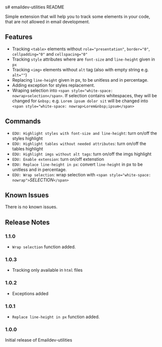 s# emaildev-utilities README

Simple extension that will help you to track some elements in your code, that are not allowed in email development.

## Features

- Tracking `<table>` elements without `role="presentation"`, `border="0"`, `cellpadding="0"` and `cellspacing="0"`
- Tracking `style` attributes where are `font-size` and `line-height` given in `px`
- Tracking `<img>` elements without `alt` tag (also with empty string e.g. `alt=""`)
- Replacing `line-height` given in px, to be unitless and in percentage.
- Adding exception for styles replacement.
- Wraping selection into `<span style="white-space: nowrap>selection</span>`. If selection contains whitespaces, they will be changed for `&nbsp;` e.g. `Lorem ipsum dolor sit` will be changed into `<span style="white-space: nowrap>Lorem&nbsp;ipsum</span>`

## Commands

- `EDU: Highlight styles with font-size and line-height`: turn on/off the styles highlight
- `EDU: Highlight tables without needed attributes`: turn on/off the tables highlight
- `EDU: Highlight imgs without alt tags`: turn on/off the imgs highlight
- `EDU: Enable extension`: turn on/off extenstion
- `EDU: Replace line-height in px`: convert `line-height` in px to be unitless and in percentage.
- `EDU: Wrap selection`: wrap selection with `<span style="white-space: nowrap">`_SELECTION_`</span>`

## Known Issues

There is no known issues.

## Release Notes

### 1.1.0

- `Wrap selection` function added.

### 1.0.3

- Tracking only available in `html` files

### 1.0.2

- Exceptions added

### 1.0.1

- `Replace line-height in px` function added.

### 1.0.0

Initial release of Emaildev-utilities
